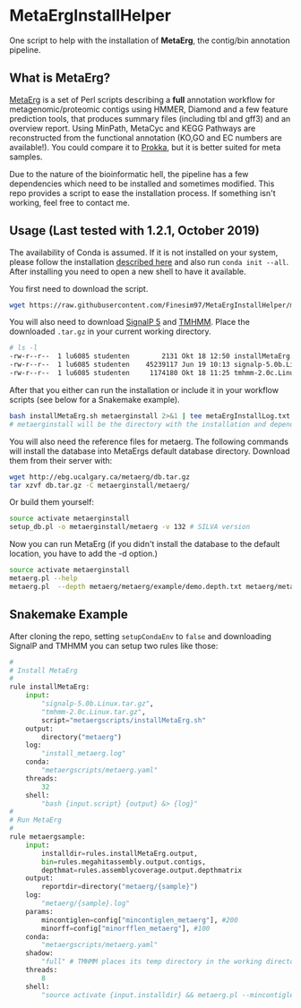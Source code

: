 # MetaErgInstallHelper
One script to help with the installation of **MetaErg**, the contig/bin annotation pipeline.

## What is MetaErg?
[MetaErg](https://sourceforge.net/projects/metaerg/) is a set of Perl scripts describing a **full** annotation workflow for metagenomic/proteomic contigs using HMMER, Diamond and a few feature prediction tools, that produces summary files (including tbl and gff3) and an overview report. Using MinPath, MetaCyc and KEGG Pathways are reconstructed from the functional annotation (KO,GO and EC numbers are available!). You could compare it to [Prokka](https://github.com/tseemann/prokka), but it is better suited for meta samples.

Due to the nature of the bioinformatic hell, the pipeline has a few dependencies which need to be installed and sometimes modified. This repo provides a script to ease the installation process. If something isn't working, feel free to contact me.

## Usage (Last tested with 1.2.1, October 2019)

The availability of Conda is assumed. If it is not installed on your system, please follow the installation [described here](https://docs.conda.io/projects/conda/en/latest/user-guide/install/linux.html) and also run `conda init --all`. After installing you need to open a new shell to have it available. 

You first need to download the script. 

``` sh
wget https://raw.githubusercontent.com/Finesim97/MetaErgInstallHelper/master/installMetaErg.sh
```

You will also need to download [SignalP 5](http://www.cbs.dtu.dk/cgi-bin/nph-sw_request?signalp) and [TMHMM](http://www.cbs.dtu.dk/cgi-bin/nph-sw_request?tmhmm). Place the downloaded `.tar.gz` in your current working directory.

``` sh
# ls -l
-rw-r--r--  1 lu6085 studenten        2131 Okt 18 12:50 installMetaErg.sh
-rw-r--r--  1 lu6085 studenten    45239117 Jun 19 10:13 signalp-5.0b.Linux.tar.gz
-rw-r--r--  1 lu6085 studenten     1174180 Okt 18 11:25 tmhmm-2.0c.Linux.tar.gz
```


After that you either can run the installation or include it in your workflow scripts (see below for a Snakemake example).

``` sh
bash installMetaErg.sh metaerginstall 2>&1 | tee metaErgInstallLog.txt
# metaerginstall will be the directory with the installation and dependencies.
```

You will also need the reference files for metaerg.  The following commands will install the database into MetaErgs default database directory. 
Download them from their server with:
``` sh
wget http://ebg.ucalgary.ca/metaerg/db.tar.gz
tar xzvf db.tar.gz -C metaerginstall/metaerg/
```

Or build them yourself:
``` sh
source activate metaerginstall
setup_db.pl -o metaerginstall/metaerg -v 132 # SILVA version
```

Now you can run MetaErg (if you didn't install the database to the default location, you have to add the -d option.)
``` sh
source activate metaerginstall
metaerg.pl --help
metaerg.pl  --depth metaerg/metaerg/example/demo.depth.txt metaerg/metaerg/example/demo.fna --sp --tm --outdir "metaergtest" --cpus 8
```

## Snakemake Example
After cloning the repo, setting `setupCondaEnv` to `false` and downloading SignalP and TMHMM you can setup two rules like those:

``` python
#
# Install MetaErg
#
rule installMetaErg:
	input:
		"signalp-5.0b.Linux.tar.gz",
		"tmhmm-2.0c.Linux.tar.gz",
		script="metaergscripts/installMetaErg.sh"
	output:
		directory("metaerg")
	log:
		"install_metaerg.log"
	conda:
		"metaergscripts/metaerg.yaml"
	threads:
		32
	shell:
		"bash {input.script} {output} &> {log}"
#
# Run MetaErg
#
rule metaergsample:
	input:
		installdir=rules.installMetaErg.output,
		bin=rules.megahitassembly.output.contigs,
		depthmat=rules.assemblycoverage.output.depthmatrix
	output:
		reportdir=directory("metaerg/{sample}")
	log:
		"metaerg/{sample}.log"
	params:
		mincontiglen=config["mincontiglen_metaerg"], #200
		minorff=config["minorfflen_metaerg"], #100
	conda:
		"metaergscripts/metaerg.yaml"
	shadow:
		"full" # TMHMM places its temp directory in the working directory.
	threads:
		8
	shell:
		"source activate {input.installdir} && metaerg.pl --mincontiglen {params.mincontiglen} --minorflen {params.minorff} --sp --tm --outdir {output.reportdir} --cpus {threads} --depth {input.depthmat} {input.bin} --force &> {log}"

```
